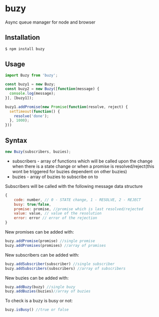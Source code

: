 # buzy
Async queue manager for node and browser

## Installation
```bash
$ npm install buzy
```
## Usage
```javascript
import Buzy from 'buzy';

const buzy1 = new Buzy;
const buzy2 = new Buzy([function(message) {
  console.log(message);
}], [buzy1]);

buzy1.addPromise(new Promise(function(resolve, reject) {
  setTimeout(function() {
    resolve('done');
  }, 1000);
}))
```

## Syntax
```javascript
new Buzy(subscribers, buzies);
```
- subscribers - array of functions which will be called upon the change when there is a state change or when a promise is resolved/reject(this wont be triggered for buzies dependent on other buzies)
- buzies - array of buzies to subscribe on to

Subscribers will be called with the following message data structure
```javascript
{
    code: number, // 0 - STATE change, 1 - RESOLVE, 2 - REJECT
    busy: true/false,
    promise: promise, //promise which is last resolved/rejected
    value: value, // value of the resolution
    error: error // error of the rejection
}
```

New promises can be added with: 
```javascript
buzy.addPromise(promise) //single promise
buzy.addPromises(promises) //array of promises
```
New subscribers can be added with: 
```javascript
buzy.addSubscriber(subscriber) //single subscriber
buzy.addSubscribers(subscribers) //array of subscribers
```
New buzies can be added with: 
```javascript
buzy.addBuzy(buzy) //single buzy
buzy.addBuzies(buzies)//array of buzies
```

To check is a buzy is busy or not:
```javascript
buzy.isBusy() //true or false
```